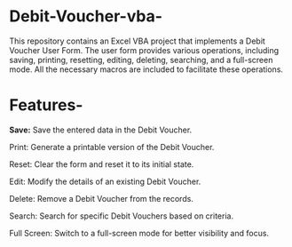 # Debit-Voucher-vba-
This repository contains an Excel VBA project that implements a Debit Voucher User Form. The user form provides various operations, including saving, printing, resetting, editing, deleting, searching, and a full-screen mode. All the necessary macros are included to facilitate these operations.
# Features-
**Save:** Save the entered data in the Debit Voucher.

Print: Generate a printable version of the Debit Voucher.

Reset: Clear the form and reset it to its initial state.

Edit: Modify the details of an existing Debit Voucher.

Delete: Remove a Debit Voucher from the records.

Search: Search for specific Debit Vouchers based on criteria.

Full Screen: Switch to a full-screen mode for better visibility and focus.

